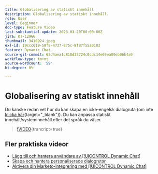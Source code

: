 ```yaml
---
title: Globalisering av statiskt innehåll
description: Globalisering av statiskt innehåll.
role: User
level: Beginner
doc-type: Feature Video
last-substantial-update: 2023-03-20T00:00:00Z
jira: KT-12966
thumbnail: 3416924.jpeg
exl-id: 19ccc619-50f9-4737-875c-8f87f55a0183
feature: Dynamic Chat
source-git-commit: 63d4aea1c818d35724c0cdc14e69ea00eb06b4a0
workflow-type: tm+mt
source-wordcount: '59'
ht-degree: 0%

---
```


# Globalisering av statiskt innehåll

Du kanske redan vet hur du kan skapa en icke-engelsk dialogruta (om inte [klicka här](https://nation.marketo.com/t5/dynamic-chat-discussion/design-non-english-language-conversations-in-dynamic-chat/m-p/324317#M39){target="_blank"}). Du kan anpassa statiskt innehåll/systeminnehåll efter det språk du väljer.

>[!VIDEO](https://video.tv.adobe.com/v/3416924/?quality=12&learn=on){trancript=true}

## Fler praktiska videor

* [Lägg till och hantera användare av [!UICONTROL Dynamic Chat]](user-management.md)
* [Skapa och hantera personaliserade dialogrutor](dialogue-management.md)
* [Aktivera din Marketo-integrering med [!UICONTROL Dynamic Chat]](marketo-integration.md)
